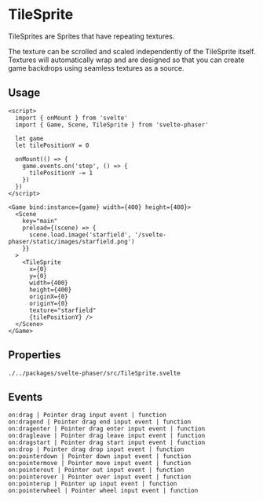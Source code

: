 # TileSprite

TileSprites are Sprites that have repeating textures.

The texture can be scrolled and scaled independently of the TileSprite itself. Textures will automatically wrap and are designed so that you can create game backdrops using seamless textures as a source.

## Usage

```example
<script>
  import { onMount } from 'svelte'
  import { Game, Scene, TileSprite } from 'svelte-phaser'

  let game
  let tilePositionY = 0

  onMount(() => {
    game.events.on('step', () => {
      tilePositionY -= 1
    })
  })
</script>

<Game bind:instance={game} width={400} height={400}>
  <Scene
    key="main"
    preload={(scene) => {
      scene.load.image('starfield', '/svelte-phaser/static/images/starfield.png')
    }}
  >
    <TileSprite
      x={0}
      y={0}
      width={400}
      height={400}
      originX={0}
      originY={0}
      texture="starfield"
      {tilePositionY} />
  </Scene>
</Game>

```

## Properties

```properties
./../packages/svelte-phaser/src/TileSprite.svelte
```

## Events

```properties
on:drag | Pointer drag input event | function
on:dragend | Pointer drag end input event | function
on:dragenter | Pointer drag enter input event | function
on:dragleave | Pointer drag leave input event | function
on:dragstart | Pointer drag start input event | function
on:drop | Pointer drag drop input event | function
on:pointerdown | Pointer down input event | function
on:pointermove | Pointer move input event | function
on:pointerout | Pointer out input event | function
on:pointerover | Pointer over input event | function
on:pointerup | Pointer up input event | function
on:pointerwheel | Pointer wheel input event | function
```
